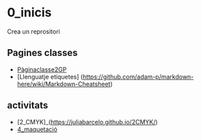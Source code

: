 # 0_inicis
Crea un reprositori

## Pagines classes
* [Pàginaclasse2GP](https://arquesm.github.io/2GP/)
* [Llenguatje etiquetes] (https://github.com/adam-p/markdown-here/wiki/Markdown-Cheatsheet)


## activitats
* [2_CMYK]_(https://juliabarcelo.github.io/2CMYK/)
* [4_maquetació](https://juliabarcelo.github.io/4_maquetaci-/)
